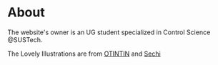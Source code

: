 # About

The website's owner is an UG student specialized in Control Science @SUSTech.

The Lovely Illustrations are from [OTINTIN](https://twitter.com/___OTINTIN?s=20) and [Sechi](https://sechi.link)

<!-- <blockquote class="twitter-tweet"><p lang="ja" dir="ltr">けも <a href="https://t.co/INA1ve8dZz">pic.twitter.com/INA1ve8dZz</a></p>&mdash; ぶんち (@___OTINTIN) <a href="https://twitter.com/___OTINTIN/status/1675077515403210752?ref_src=twsrc%5Etfw">July 1, 2023</a></blockquote>  -->